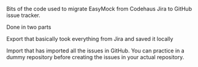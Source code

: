 Bits of the code used to migrate EasyMock from Codehaus Jira to GitHub issue tracker.

Done in two parts

Export that basically took everything from Jira and saved it locally

Import that has imported all the issues in GitHub. You can practice in a dummy repository before creating the issues in your actual repository.